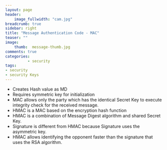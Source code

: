 ```yaml
---
layout: page
header:
    image_fullwidth: "cam.jpg"
breadcrumb: true
sidebar: right
title: "Message Authentication Code - MAC"
teaser: ""
image:
    thumb:  message-thumb.jpg
comments: true
categories:
          - security
tags:
- security
- security Keys
---
```

- Creates Hash value as MD
- Requires symmetric key for initialization
- MAC allows only the party which has the identical Secret Key to execute integrity check for the received message.
- HMAC is a MAC based on the encryption hash function
- HMAC is a combination of Message Digest algorithm and shared Secret Key.
- Signature is different from HMAC because Signature uses the asymmetric key.
- HMAC allows identifying the opponent faster than the signature that uses the RSA algorithm.
